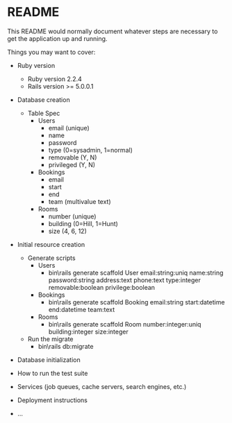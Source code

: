 # README

This README would normally document whatever steps are necessary to get the
application up and running.

Things you may want to cover:

* Ruby version
    * Ruby version 2.2.4
    * Rails version >= 5.0.0.1

* Database creation
    * Table Spec
        * Users
            * email (unique)
            * name
            * password
            * type (0=sysadmin, 1=normal)
            * removable (Y, N)
            * privileged (Y, N)
        * Bookings
            * email
            * start
            * end
            * team (multivalue text)
        * Rooms
            * number (unique)
            * building (0=Hill, 1=Hunt)
            * size (4, 6, 12)
            
* Initial resource creation
    * Generate scripts
        * Users
            * bin\rails generate scaffold User email:string:uniq name:string password:string address:text phone:text type:integer removable:boolean privilege:boolean
        * Bookings
            * bin\rails generate scaffold Booking email:string start:datetime end:datetime team:text
        * Rooms
            * bin\rails generate scaffold Room number:integer:uniq building:integer size:integer
    * Run the migrate
        * bin\rails db:migrate

* Database initialization

* How to run the test suite

* Services (job queues, cache servers, search engines, etc.)

* Deployment instructions

* ...
